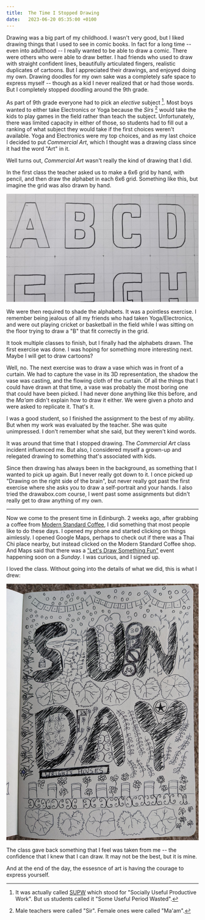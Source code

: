 ```yaml
---
title:  The Time I Stopped Drawing
date:   2023-06-20 05:35:00 +0100
---
```


Drawing was a big part of my childhood. I wasn't very good, but I liked drawing things that I used to see in comic books. In fact for a long time -- even into adulthood -- I really wanted to be able to draw a comic. There were others who were able to draw better. I had friends who used to draw with straight confident lines, beautifully articulated fingers, realistic duplicates of cartoons. But I appreciated their drawings, and enjoyed doing my own. Drawing doodles for my own sake was a completely safe space to express myself -- though as a kid I never realized that or had those words. But I completely stopped doodling around the 9th grade.

As part of 9th grade everyone had to pick an _elective_ subject [^1]. Most boys wanted to either take Electronics or Yoga because the _Sirs_ [^2] would take the kids to play games in the field rather than teach the subject. Unfortunately, there was limited capacity in either of those, so students had to fill out a ranking of what subject they would take if the first choices weren't available. Yoga and Electronics were my top choices, and as my last choice I decided to put _Commercial Art_, which I thought was a drawing class since it had the word "Art" in it.

Well turns out, _Commercial Art_ wasn't really the kind of drawing that I did.

In the first class the teacher asked us to make a 6x6 grid by hand, with pencil, and then draw the alphabet in each 6x6 grid. Something like this, but imagine the grid was also drawn by hand.

![Commercial Art Alphabet](images/time-i-stopped-drawing/alphabet.jpg)

We were then required to shade the alphabets. It was a pointless exercise. I remember being jealous of all my friends who had taken Yoga/Electronics, and were out playing cricket or basketball in the field while I was sitting on the floor trying to draw a "B" that fit correctly in the grid.

It took multiple classes to finish, but I finally had the alphabets drawn. The first exercise was done. I was hoping for something more interesting next. Maybe I will get to draw cartoons?

Well, no. The next exercise was to draw a vase which was in front of a curtain. We had to capture the vase in its 3D representation, the shadow the vase was casting, and the flowing cloth of the curtain. Of all the things that I could have drawn at that time, a vase was probably the most boring one that could have been picked. I had never done anything like this before, and the _Ma'am_ didn't explain how to draw it either. We were given a photo and were asked to replicate it. That's it.

I was a good student, so I finished the assignment to the best of my ability. But when my work was evaluated by the teacher. She was quite unimpressed. I don't remember what she said, but they weren't kind words.

It was around that time that I stopped drawing. The _Commercial Art_ class incident influenced me. But also, I considered myself a grown-up and relegated drawing to something that's associated with kids.

Since then drawing has always been in the background, as something that I wanted to pick up again. But I never really got down to it. I once picked up "Drawing on the right side of the brain", but never really got past the first exercise where she asks you to draw a self-portrait and your hands. I also tried the drawabox.com course, I went past some assignments but didn't really get to draw anything of my own.

-------

Now we come to the present time in Edinburgh. 2 weeks ago, after grabbing a coffee from [Modern Standard Coffee](https://modernstandardcoffee.co.uk/), I did something that most people like to do these days. I opened my phone and started clicking on things aimlessly. I opened Google Maps, perhaps to check out if there was a Thai Chi place nearby, but instead clicked on the Modern Standard Coffee shop. And Maps said that there was a ["Let's Draw Something Fun"](https://www.eventbrite.co.uk/e/lets-draw-something-fun-tickets-403964969097) event happening soon on a *Sunday*. I was curious, and I signed up.

I loved the class. Without going into the details of what we did, this is what I drew:

![Sunday Drawing](images/time-i-stopped-drawing/sunday.jpg)

The class gave back something that I feel was taken from me -- the confidence that I knew that I can draw. It may not be the best, but it is mine. 

And at the end of the day, the essesnce of art is having the courage to express yourself.

[^1]: It was actually called [SUPW](https://en.wikipedia.org/wiki/Socially_Useful_Productive_Work) which stood for "Socially Useful Productive Work". But us students called it "Some Useful Period Wasted".
[^2]: Male teachers were called "Sir". Female ones were called "Ma'am".


